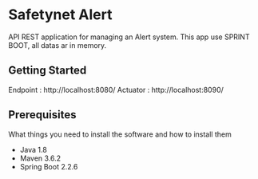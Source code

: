 # Safetynet Alert
API REST application for managing an Alert system. 
This app use SPRINT BOOT, all datas ar in memory.

## Getting Started

Endpoint : http://localhost:8080/
Actuator : http://localhost:8090/

## Prerequisites

What things you need to install the software and how to install them

- Java 1.8
- Maven 3.6.2
- Spring Boot 2.2.6
